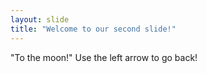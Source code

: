 ```yaml
---
layout: slide
title: "Welcome to our second slide!"
---
```

"To the moon!"
Use the left arrow to go back!


